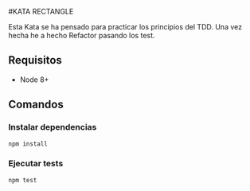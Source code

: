 #KATA RECTANGLE

Esta Kata se ha pensado para practicar los principios del TDD. Una vez hecha he a hecho Refactor pasando los test.



## Requisitos

- Node 8+

## Comandos

### Instalar dependencias

```
npm install
```

### Ejecutar tests

```
npm test
```

